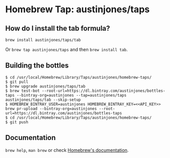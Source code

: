 # Homebrew Tap: austinjones/taps

## How do I install the tab formula?
`brew install austinjones/taps/tab`

Or `brew tap austinjones/taps` and then `brew install tab`.

## Building the bottles
```
$ cd /usr/local/Homebrew/Library/Taps/austinjones/homebrew-taps/
$ git pull
$ brew upgrade austinjones/taps/tab
$ brew test-bot --root-url=https://dl.bintray.com/austinjones/bottles-taps --bintray-org=austinjones --tap=austinjones/taps austinjones/taps/tab --skip-setup
$ HOMEBREW_BINTRAY_USER=austinjones HOMEBREW_BINTRAY_KEY=<<API_KEY>> brew pr-upload --bintray-org=austinjones --root-url=https://dl.bintray.com/austinjones/bottles-taps
$ cd /usr/local/Homebrew/Library/Taps/austinjones/homebrew-taps/
$ git push
```

## Documentation
`brew help`, `man brew` or check [Homebrew's documentation](https://docs.brew.sh).
